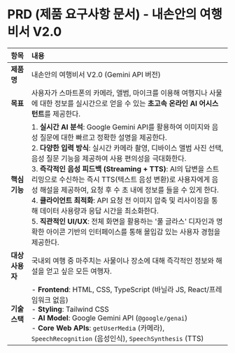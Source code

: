 # PRD (제품 요구사항 문서) - 내손안의 여행비서 V2.0

| 항목 | 내용 |
| :--- | :--- |
| **제품명** | 내손안의 여행비서 V2.0 (Gemini API 버전) |
| **목표** | 사용자가 스마트폰의 카메라, 앨범, 마이크를 이용해 여행지나 사물에 대한 정보를 실시간으로 얻을 수 있는 **초고속 온라인 AI 어시스턴트**를 제공한다. |
| **핵심 기능** | 1. **실시간 AI 분석**: Google Gemini API를 활용하여 이미지와 음성 질문에 대한 빠르고 정확한 설명을 제공한다.<br>2. **다양한 입력 방식**: 실시간 카메라 촬영, 디바이스 앨범 사진 선택, 음성 질문 기능을 제공하여 사용 편의성을 극대화한다.<br>3. **즉각적인 음성 피드백 (Streaming + TTS)**: AI의 답변을 스트리밍으로 수신하는 즉시 TTS(텍스트 음성 변환)로 사용자에게 음성 해설을 제공하여, 요청 후 수 초 내에 정보를 들을 수 있게 한다.<br>4. **클라이언트 최적화**: API 요청 전 이미지 압축 및 리사이징을 통해 데이터 사용량과 응답 시간을 최소화한다.<br>5. **직관적인 UI/UX**: 전체 화면을 활용하는 '풀 글라스' 디자인과 명확한 아이콘 기반의 인터페이스를 통해 몰입감 있는 사용자 경험을 제공한다. |
| **대상 사용자** | 국내외 여행 중 마주치는 사물이나 장소에 대해 즉각적인 정보와 해설을 얻고 싶은 모든 여행자. |
| **기술 스택** | - **Frontend**: HTML, CSS, TypeScript (바닐라 JS, React/프레임워크 없음)<br>- **Styling**: Tailwind CSS<br>- **AI Model**: Google Gemini API (`@google/genai`)<br>- **Core Web APIs**: `getUserMedia` (카메라), `SpeechRecognition` (음성인식), `SpeechSynthesis` (TTS) |
